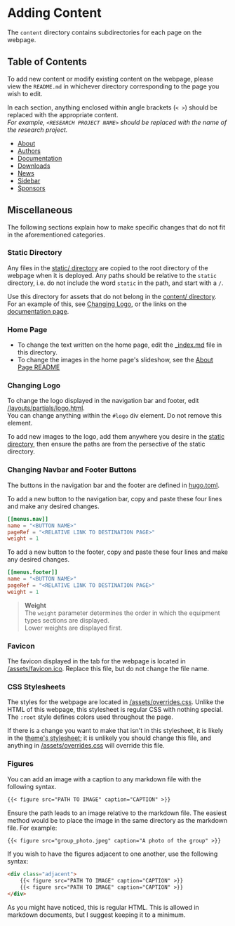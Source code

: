 # Adding Content

The `content` directory contains subdirectories for each page on the webpage.

## Table of Contents

To add new content or modify existing content on the webpage, please view the `README.md` in whichever directory corresponding to the page you wish to edit.

In each section, anything enclosed within angle brackets (`< >`) should be replaced with the appropriate content.  
_For example, `<RESEARCH PROJECT NAME>` should be replaced with the name of the research project._

- [About](about)
- [Authors](authors)
- [Documentation](docs)
- [Downloads](downloads)
- [News](news)
- [Sidebar](sidebar)
- [Sponsors](sponsors)

## Miscellaneous
The following sections explain how to make specific changes that do not fit in the aforementioned categories.

### Static Directory
Any files in the [static/ directory](/static) are copied to the root directory of the webpage when it is deployed. Any paths should be relative to the `static` directory, i.e. do not include the word `static` in the path, and start with a `/`.

Use this directory for assets that do not belong in the [content/ directory](/content).  
For an example of this, see [Changing Logo](#changing-logo), or the links on the [documentation page](docs/_index.md).

### Home Page
- To change the text written on the home page, edit the [\_index.md](_index.md) file in this directory.
- To change the images in the home page's slideshow, see the [About Page README](about)

### Changing Logo
To change the logo displayed in the navigation bar and footer, edit [/layouts/partials/logo.html](/layouts/partials/logo.html).  
You can change anything within the `#logo` div element. Do not remove this element.

To add new images to the logo, add them anywhere you desire in the [static directory](#static-directory), then ensure the paths are from the persective of the static directory.

### Changing Navbar and Footer Buttons
The buttons in the navigation bar and the footer are defined in [hugo.toml](/hugo.toml).

To add a new button to the navigation bar, copy and paste these four lines and make any desired changes.

```toml
[[menus.nav]]
name = "<BUTTON NAME>"
pageRef = "<RELATIVE LINK TO DESTINATION PAGE>"
weight = 1
```

To add a new button to the footer, copy and paste these four lines and make any desired changes.

```toml
[[menus.footer]]
name = "<BUTTON NAME>"
pageRef = "<RELATIVE LINK TO DESTINATION PAGE>"
weight = 1
```

> **Weight**  
> The `weight` parameter determines the order in which the equipment types sections are displayed.  
> Lower weights are displayed first.

### Favicon
The favicon displayed in the tab for the webpage is located in [/assets/favicon.ico](/assets/favicon.ico). Replace this file, but do not change the file name.

### CSS Stylesheets
The styles for the webpage are located in [/assets/overrides.css](/assets/overrides.css). Unlike the HTML of this webpage, this stylesheet is regular CSS with nothing special. The `:root` style defines colors used throughout the page.

If there is a change you want to make that isn't in this stylesheet, it is likely in the [theme's stylesheet](https://github.com/jadc/lab-theme/blob/main/assets/base_style.css); it is unlikely you should change this file, and anything in [/assets/overrides.css](/assets/overrides.css) will override this file.

### Figures

You can add an image with a caption to any markdown file with the following syntax.

```markdown
{{< figure src="PATH TO IMAGE" caption="CAPTION" >}}
```

Ensure the path leads to an image relative to the markdown file. The easiest method would be to place the image in the same directory as the markdown file. For example:

```markdown
{{< figure src="group_photo.jpeg" caption="A photo of the group" >}}
```

If you wish to have the figures adjacent to one another, use the following syntax:

```markdown
<div class="adjacent">
    {{< figure src="PATH TO IMAGE" caption="CAPTION" >}}
    {{< figure src="PATH TO IMAGE" caption="CAPTION" >}}
</div>
```

As you might have noticed, this is regular HTML. This is allowed in markdown documents, but I suggest keeping it to a minimum.
